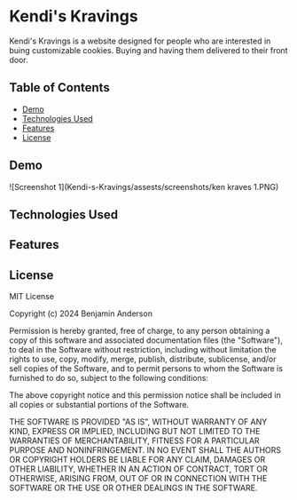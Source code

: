 # Kendi's Kravings

Kendi's Kravings is a website designed for people who are interested in buing customizable cookies. Buying and having them delivered to their front door. 

## Table of Contents

- [Demo](#demo)
- [Technologies Used](#technologies-used)
- [Features](#features)
- [License](#license)

## Demo

 ![Screenshot 1](Kendi-s-Kravings/assests/screenshots/ken kraves 1.PNG)

## Technologies Used

## Features

## License

MIT License

Copyright (c) 2024 Benjamin Anderson

Permission is hereby granted, free of charge, to any person obtaining a copy
of this software and associated documentation files (the "Software"), to deal
in the Software without restriction, including without limitation the rights
to use, copy, modify, merge, publish, distribute, sublicense, and/or sell
copies of the Software, and to permit persons to whom the Software is
furnished to do so, subject to the following conditions:

The above copyright notice and this permission notice shall be included in all
copies or substantial portions of the Software.

THE SOFTWARE IS PROVIDED "AS IS", WITHOUT WARRANTY OF ANY KIND, EXPRESS OR
IMPLIED, INCLUDING BUT NOT LIMITED TO THE WARRANTIES OF MERCHANTABILITY,
FITNESS FOR A PARTICULAR PURPOSE AND NONINFRINGEMENT. IN NO EVENT SHALL THE
AUTHORS OR COPYRIGHT HOLDERS BE LIABLE FOR ANY CLAIM, DAMAGES OR OTHER
LIABILITY, WHETHER IN AN ACTION OF CONTRACT, TORT OR OTHERWISE, ARISING FROM,
OUT OF OR IN CONNECTION WITH THE SOFTWARE OR THE USE OR OTHER DEALINGS IN THE
SOFTWARE.
